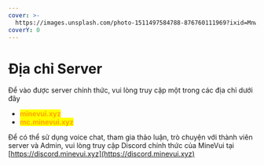 ```yaml
---
cover: >-
  https://images.unsplash.com/photo-1511497584788-876760111969?ixid=MnwxMjA3fDB8MHxwaG90by1wYWdlfHx8fGVufDB8fHx8&ixlib=rb-1.2.1&auto=format&fit=crop&w=3432&q=80
coverY: 0
---
```


# Địa chỉ Server

Để vào được server chính thức, vui lòng truy cập một trong các địa chỉ dưới đây

* <mark style="color:orange;">**minevui.xyz**</mark>
* <mark style="color:orange;">**mc.minevui.xyz**</mark>

Để có thể sử dụng voice chat, tham gia thảo luận, trò chuyện với thành viên server và Admin, vui lòng truy cập Discord chính thức của MineVui tại [https://discord.minevui.xyz](https://discord.minevui.xyz)
